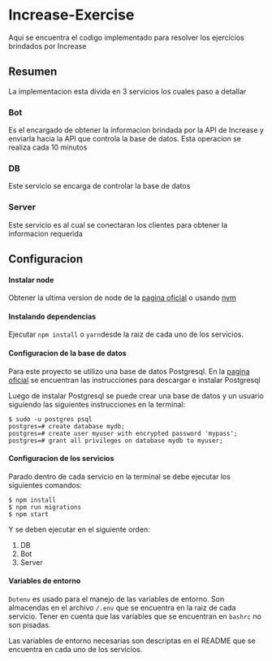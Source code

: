 # Increase-Exercise

Aqui se encuentra el codigo implementado para resolver los ejercicios brindados por Increase

## Resumen

La implementacion esta divida en 3 servicios los cuales paso a detallar

### Bot

Es el encargado de obtener la informacion brindada por la API de Increase y enviarla hacia la API que controla la base de datos. Esta operacion se realiza cada 10 minutos

### DB

Este servicio se encarga de controlar la base de datos

### Server

Este servicio es al cual se conectaran los clientes para obtener la informacion requerida

## Configuracion

#### Instalar node

Obtener la ultima version de node de la [pagina oficial](https://nodejs.org/) o usando [nvm](https://github.com/creationix/nvm)

#### Instalando dependencias

Ejecutar `npm install` o `yarn`desde la raiz de cada uno de los servicios.

#### Configuracion de la base de datos

Para este proyecto se utilizo una base de datos Postgresql. En la [pagina oficial](https://www.postgresql.org/download/) se encuentran las instrucciones para descargar e instalar Postgresql

Luego de instalar Postgresql se puede crear una base de datos y un usuario siguiendo las siguientes instrucciones en la terminal:

```
$ sudo -u postgres psql
postgres=# create database mydb;
postgres=# create user myuser with encrypted password 'mypass';
postgres=# grant all privileges on database mydb to myuser;
```

#### Configuracion de los servicios

Parado dentro de cada servicio en la terminal se debe ejecutar los siguientes comandos:

```
$ npm install
$ npm run migrations
$ npm start
```

Y se deben ejecutar en el siguiente orden:

1. DB
2. Bot
3. Server

#### Variables de entorno

`Dotenv` es usado para el manejo de las variables de entorno. Son almacendas en el archivo `/.env` que se encuentra en la raiz de cada servicio. Tener en cuenta que las variables que se encuentran en `bashrc` no son pisadas.

Las variables de entorno necesarias son descriptas en el README que se encuentra en cada uno de los servicios.
